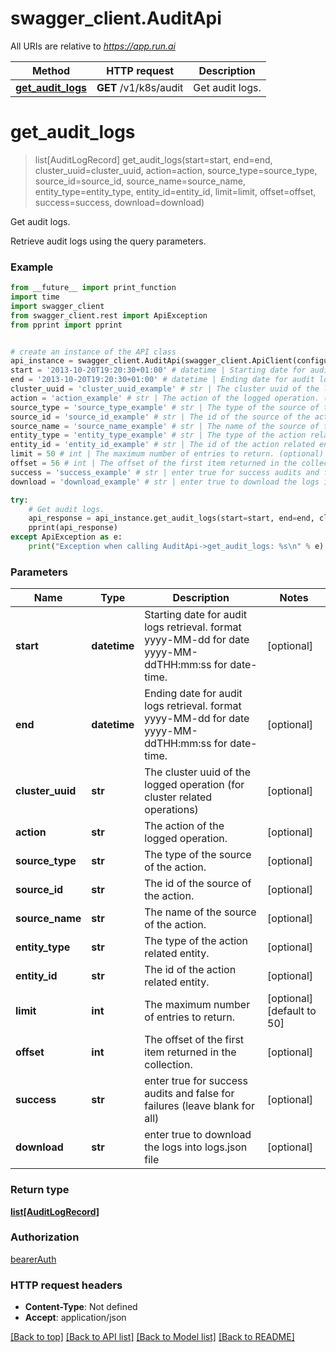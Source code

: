 # swagger_client.AuditApi

All URIs are relative to *https://app.run.ai*

Method | HTTP request | Description
------------- | ------------- | -------------
[**get_audit_logs**](AuditApi.md#get_audit_logs) | **GET** /v1/k8s/audit | Get audit logs.

# **get_audit_logs**
> list[AuditLogRecord] get_audit_logs(start=start, end=end, cluster_uuid=cluster_uuid, action=action, source_type=source_type, source_id=source_id, source_name=source_name, entity_type=entity_type, entity_id=entity_id, limit=limit, offset=offset, success=success, download=download)

Get audit logs.

Retrieve audit logs using the query parameters.

### Example
```python
from __future__ import print_function
import time
import swagger_client
from swagger_client.rest import ApiException
from pprint import pprint


# create an instance of the API class
api_instance = swagger_client.AuditApi(swagger_client.ApiClient(configuration))
start = '2013-10-20T19:20:30+01:00' # datetime | Starting date for audit logs retrieval. format yyyy-MM-dd for date yyyy-MM-ddTHH:mm:ss for date-time. (optional)
end = '2013-10-20T19:20:30+01:00' # datetime | Ending date for audit logs retrieval. format yyyy-MM-dd for date yyyy-MM-ddTHH:mm:ss for date-time. (optional)
cluster_uuid = 'cluster_uuid_example' # str | The cluster uuid of the logged operation (for cluster related operations) (optional)
action = 'action_example' # str | The action of the logged operation. (optional)
source_type = 'source_type_example' # str | The type of the source of the action. (optional)
source_id = 'source_id_example' # str | The id of the source of the action. (optional)
source_name = 'source_name_example' # str | The name of the source of the action. (optional)
entity_type = 'entity_type_example' # str | The type of the action related entity. (optional)
entity_id = 'entity_id_example' # str | The id of the action related entity. (optional)
limit = 50 # int | The maximum number of entries to return. (optional) (default to 50)
offset = 56 # int | The offset of the first item returned in the collection. (optional)
success = 'success_example' # str | enter true for success audits and false for failures (leave blank for all) (optional)
download = 'download_example' # str | enter true to download the logs into logs.json file (optional)

try:
    # Get audit logs.
    api_response = api_instance.get_audit_logs(start=start, end=end, cluster_uuid=cluster_uuid, action=action, source_type=source_type, source_id=source_id, source_name=source_name, entity_type=entity_type, entity_id=entity_id, limit=limit, offset=offset, success=success, download=download)
    pprint(api_response)
except ApiException as e:
    print("Exception when calling AuditApi->get_audit_logs: %s\n" % e)
```

### Parameters

Name | Type | Description  | Notes
------------- | ------------- | ------------- | -------------
 **start** | **datetime**| Starting date for audit logs retrieval. format yyyy-MM-dd for date yyyy-MM-ddTHH:mm:ss for date-time. | [optional] 
 **end** | **datetime**| Ending date for audit logs retrieval. format yyyy-MM-dd for date yyyy-MM-ddTHH:mm:ss for date-time. | [optional] 
 **cluster_uuid** | **str**| The cluster uuid of the logged operation (for cluster related operations) | [optional] 
 **action** | **str**| The action of the logged operation. | [optional] 
 **source_type** | **str**| The type of the source of the action. | [optional] 
 **source_id** | **str**| The id of the source of the action. | [optional] 
 **source_name** | **str**| The name of the source of the action. | [optional] 
 **entity_type** | **str**| The type of the action related entity. | [optional] 
 **entity_id** | **str**| The id of the action related entity. | [optional] 
 **limit** | **int**| The maximum number of entries to return. | [optional] [default to 50]
 **offset** | **int**| The offset of the first item returned in the collection. | [optional] 
 **success** | **str**| enter true for success audits and false for failures (leave blank for all) | [optional] 
 **download** | **str**| enter true to download the logs into logs.json file | [optional] 

### Return type

[**list[AuditLogRecord]**](AuditLogRecord.md)

### Authorization

[bearerAuth](../README.md#bearerAuth)

### HTTP request headers

 - **Content-Type**: Not defined
 - **Accept**: application/json

[[Back to top]](#) [[Back to API list]](../README.md#documentation-for-api-endpoints) [[Back to Model list]](../README.md#documentation-for-models) [[Back to README]](../README.md)

